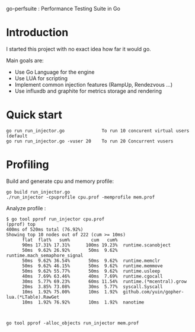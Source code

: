 go-perfsuite : Performance Testing Suite in Go



# Introduction

I started this project with no exact idea how far it would go.

Main goals are: 

- Use Go Language for the engine
- Use LUA for scripting 
- Implement common injection features (RampUp, Rendezvous ...) 
- Use influxdb and graphite for metrics storage and rendering

# Quick start


```
go run run_injector.go  			To run 10 concurent virtual users (default
go run run_injector.go -vuser 20    To run 20 Concurrent vusers
```

# Profiling 


Build and generate cpu and memory profile: 

```
go build run_injector.go
./run_injector -cpuprofile cpu.prof -memprofile mem.prof
```

Analyze profile : 

```
$ go tool pprof run_injector cpu.prof
(pprof) top
400ms of 520ms total (76.92%)
Showing top 10 nodes out of 222 (cum >= 10ms)
      flat  flat%   sum%        cum   cum%
      90ms 17.31% 17.31%      100ms 19.23%  runtime.scanobject
      50ms  9.62% 26.92%       50ms  9.62%  runtime.mach_semaphore_signal
      50ms  9.62% 36.54%       50ms  9.62%  runtime.memclr
      50ms  9.62% 46.15%       50ms  9.62%  runtime.memmove
      50ms  9.62% 55.77%       50ms  9.62%  runtime.usleep
      40ms  7.69% 63.46%       40ms  7.69%  runtime.cgocall
      30ms  5.77% 69.23%       60ms 11.54%  runtime.(*mcentral).grow
      20ms  3.85% 73.08%       30ms  5.77%  syscall.Syscall
      10ms  1.92% 75.00%       10ms  1.92%  github.com/yuin/gopher-lua.(*LTable).RawGet
      10ms  1.92% 76.92%       10ms  1.92%  nanotime



go tool pprof -alloc_objects run_injector mem.prof
```


